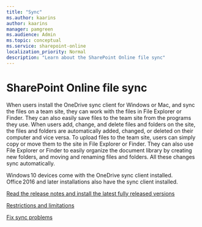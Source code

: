 ```yaml
---
title: "Sync"
ms.author: kaarins
author: kaarins
manager: pamgreen
ms.audience: Admin
ms.topic: conceptual
ms.service: sharepoint-online
localization_priority: Normal
description: "Learn about the SharePoint Online file sync"
---
```


# SharePoint Online file sync

When users install the OneDrive sync client for Windows or Mac, and sync the files on a team site, they can work with the files in File Explorer or Finder. They can also easily save files to the team site from the programs they use. 
When users add, change, and delete files and folders on the site, the files and folders are automatically added, changed, or deleted on their computer and vice versa.
To upload files to the team site, users can simply copy or move them to the site in File Explorer or Finder. They can also use File Explorer or Finder to easily organize the document library by creating new folders, and moving and renaming files and folders. All these changes sync automatically.

Windows 10 devices come with the OneDrive sync client installed. Office 2016 and later installations also have the sync client installed.

[Read the release notes and install the latest fully released versions](https://support.office.com/article/845dcf18-f921-435e-bf28-4e24b95e5fc0)

[Restrictions and limitations](http://go.microsoft.com/fwlink/?LinkId=717734)

[Fix sync problems](https://support.office.com/article/aaa2d172-8d45-4e94-9c04-5364d04ca2f4)
  

